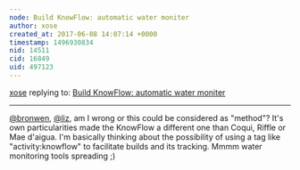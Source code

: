 ```yaml
---
node: Build KnowFlow: automatic water moniter
author: xose
created_at: 2017-06-08 14:07:14 +0000
timestamp: 1496930834
nid: 14511
cid: 16849
uid: 497123
---
```




[xose](../profile/xose) replying to: [Build KnowFlow: automatic water moniter](../notes/shanlter/06-08-2017/knowflow-automatic-water-meter)

----
[@bronwen](/profile/bronwen), [@liz](/profile/liz), am I wrong or this could be considered as "method"? It's own particularities made the KnowFlow a different one than Coqui, Riffle or Mae d'aigua. 
I'm basically thinking about the possibility of using a tag like "activity:knowflow" to facilitate builds and its tracking.
Mmmm water monitoring tools spreading ;)  